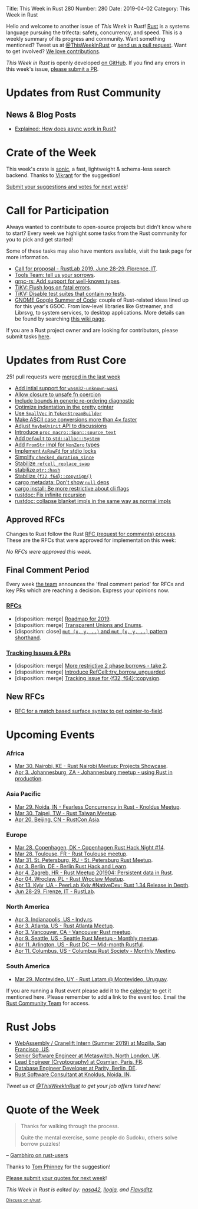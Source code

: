 Title: This Week in Rust 280
Number: 280
Date: 2019-04-02
Category: This Week in Rust

Hello and welcome to another issue of *This Week in Rust*!
[Rust](http://rust-lang.org) is a systems language pursuing the trifecta: safety, concurrency, and speed.
This is a weekly summary of its progress and community.
Want something mentioned? Tweet us at [@ThisWeekInRust](https://twitter.com/ThisWeekInRust) or [send us a pull request](https://github.com/cmr/this-week-in-rust).
Want to get involved? [We love contributions](https://github.com/rust-lang/rust/blob/master/CONTRIBUTING.md).

*This Week in Rust* is openly developed [on GitHub](https://github.com/cmr/this-week-in-rust).
If you find any errors in this week's issue, [please submit a PR](https://github.com/cmr/this-week-in-rust/pulls).

# Updates from Rust Community

## News & Blog Posts
* [Explained: How does async work in Rust?](https://dev.to/gruberb/explained-how-does-async-work-in-rust-46f8)

# Crate of the Week

This week's crate is [sonic](https://github.com/valeriansaliou/sonic), a fast, lightweight & schema-less search backend. Thanks to [Vikrant](https://users.rust-lang.org/t/crate-of-the-week/2704/509) for the suggestion!

[Submit your suggestions and votes for next week][submit_crate]!

[submit_crate]: https://users.rust-lang.org/t/crate-of-the-week/2704

# Call for Participation

Always wanted to contribute to open-source projects but didn't know where to start?
Every week we highlight some tasks from the Rust community for you to pick and get started!

Some of these tasks may also have mentors available, visit the task page for more information.

* [Call for proposal - RustLab 2019, June 28-29, Florence, IT](https://www.rustlab.it/page/1398227/call-for-proposal).
* [Tools Team: tell us your sorrows](https://internals.rust-lang.org/t/tools-team-tell-us-your-sorrows/9657).
* [grpc-rs: Add support for well-known types](https://github.com/pingcap/grpc-rs/issues/276).
* [TiKV: Flush logs on fatal errors](https://github.com/tikv/tikv/issues/4328).
* [TiKV: Disable test suites that contain no tests](https://github.com/tikv/tikv/issues/4391).
* [GNOME Google Summer of Code](https://twitter.com/sdroege_/status/1109135842793148419): couple of Rust-related ideas lined up for this year's GSOC. From low-level libraries like Gstreamer, and Librsvg, to system services, to desktop applications. More details can be found by searching [this wiki page](https://wiki.gnome.org/Outreach/SummerOfCode/2019/Ideas).

If you are a Rust project owner and are looking for contributors, please submit tasks [here][guidelines].

[guidelines]: https://users.rust-lang.org/t/twir-call-for-participation/4821

# Updates from Rust Core

251 pull requests were [merged in the last week][merged]

[merged]: https://github.com/search?q=is%3Apr+org%3Arust-lang+is%3Amerged+merged%3A2019-03-25..2019-04-01

* [Add intial support for `wasm32-unknown-wasi`](https://github.com/rust-lang/libc/pull/1307)
* [Allow closure to unsafe fn coercion](https://github.com/rust-lang/rust/pull/59580)
* [Include bounds in generic re-ordering diagnostic](https://github.com/rust-lang/rust/pull/59572)
* [Optimize indentation in the pretty printer](https://github.com/rust-lang/rust/pull/59507)
* [Use `SmallVec` in `TokenStreamBuilder`](https://github.com/rust-lang/rust/pull/59476)
* [Make ASCII case conversions more than 4× faster](https://github.com/rust-lang/rust/pull/59283)
* [Adjust `MaybeUninit` API to discussions](https://github.com/rust-lang/rust/pull/59284)
* [Introduce `proc_macro::Span::source_text`](https://github.com/rust-lang/rust/pull/55780)
* [Add `Default` to `std::alloc::System`](https://github.com/rust-lang/rust/pull/59451)
* [Add `FromStr` impl for `NonZero` types](https://github.com/rust-lang/rust/pull/58717)
* [Implement `AsRawFd` for stdio locks](https://github.com/rust-lang/rust/pull/59512)
* [Simplify `checked_duration_since`](https://github.com/rust-lang/rust/pull/59374)
* [Stabilize `refcell_replace_swap`](https://github.com/rust-lang/rust/pull/59581)
* [stabilize `ptr::hash`](https://github.com/rust-lang/rust/pull/59603)
* [Stabilize {`f32`, `f64`}`::copysign()`](https://github.com/rust-lang/rust/pull/59503)
* [cargo metadata: Don't show `null` deps](https://github.com/rust-lang/cargo/pull/6534)
* [cargo install: Be more restrictive about cli flags](https://github.com/rust-lang/cargo/pull/6801)
* [rustdoc: Fix infinite recursion](https://github.com/rust-lang/rust/pull/59539)
* [rustdoc: collapse blanket impls in the same way as normal impls](https://github.com/rust-lang/rust/pull/59534)

## Approved RFCs

Changes to Rust follow the Rust [RFC (request for comments)
process](https://github.com/rust-lang/rfcs#rust-rfcs). These
are the RFCs that were approved for implementation this week:

*No RFCs were approved this week.*

## Final Comment Period

Every week [the team](https://www.rust-lang.org/team.html) announces the
'final comment period' for RFCs and key PRs which are reaching a
decision. Express your opinions now.

### [RFCs](https://github.com/rust-lang/rfcs/labels/final-comment-period)

* [disposition: merge] [Roadmap for 2019](https://github.com/rust-lang/rfcs/pull/2657).
* [disposition: merge] [Transparent Unions and Enums](https://github.com/rust-lang/rfcs/pull/2645).
* [disposition: close] [`mut (x, y, ..)` and `mut [x, y, ..]` pattern shorthand](https://github.com/rust-lang/rfcs/pull/2401).

### [Tracking Issues & PRs](https://github.com/rust-lang/rust/labels/final-comment-period)

* [disposition: merge] [More restrictive 2 phase borrows - take 2](https://github.com/rust-lang/rust/pull/58739).
* [disposition: merge] [Introduce RefCell::try_borrow_unguarded](https://github.com/rust-lang/rust/pull/59211).
* [disposition: merge] [Tracking issue for {f32, f64}::copysign](https://github.com/rust-lang/rust/issues/58046).

## New RFCs

* [RFC for a match based surface syntax to get pointer-to-field](https://github.com/rust-lang/rfcs/pull/2666).

# Upcoming Events

### Africa

* [Mar 30. Nairobi, KE - Rust Nairobi Meetup: Projects Showcase](https://www.meetup.com/Rust-Nairobi/events/259650701/).
* [Apr  3. Johannesburg, ZA - Johannesburg meetup - using Rust in production](https://www.meetup.com/Johannesburg-Rust-Meetup/events/gpxrtqyzgbfb/).

### Asia Pacific

* [Mar 29. Noida, IN - Fearless Concurrency in Rust - Knoldus Meetup](https://www.meetup.com/Reactive-Application-Programmers-in-Delhi-NCR/events/259722745/).
* [Mar 30. Taipei, TW - Rust Taiwan Meetup](https://www.facebook.com/events/431401857668601/).
* [Apr 20. Beijing, CN - RustCon Asia](https://rustcon.asia/).

### Europe

* [Mar 28. Copenhagen, DK - Copenhagen Rust Hack Night #14](https://cph.rs/).
* [Mar 28. Toulouse, FR - Rust Toulouse meetup](https://www.meetup.com/fr-FR/Toulouse-Rust-Meetup/events/259589986/).
* [Mar 31. St. Petersburg, RU - St. Petersburg Rust Meetup](https://www.meetup.com/spbrust/events/whmxrqyzfbpc).
* [Apr  3. Berlin, DE - Berlin Rust Hack and Learn](https://www.meetup.com/opentechschool-berlin/events/gkkttqyzgbfb/).
* [Apr  4. Zagreb, HR - Rust Meetup 201904: Persistent data in Rust](https://www.meetup.com/Zagreb-Rust-Meetup/events/259597646/).
* [Apr 04. Wroclaw, PL - Rust Wroclaw Meetup](https://www.meetup.com/Rust-Wroclaw/events/259511136/).
* [Apr 13. Kyiv, UA - PeerLab Kyiv #NativeDev: Rust 1.34 Release in Depth](https://www.meetup.com/PeerLab-Native-Developers/events/260050471/).
* [Jun 28-29. Firenze, IT - RustLab](https://www.rustlab.it/).

### North America

* [Apr  3. Indianapolis, US - Indy.rs](https://www.meetup.com/indyrs/events/246726699/).
* [Apr  3. Atlanta, US - Rust Atlanta Meetup](https://www.meetup.com/Rust-ATL/events/lgtvsqyzgbfb/).
* [Apr  3. Vancouver, CA - Vancouver Rust meetup](https://www.meetup.com/Vancouver-Rust/events/gqbksqyzgbfb/).
* [Apr  9. Seattle, US - Seattle Rust Meetup - Monthly meetup](https://www.meetup.com/Seattle-Rust-Meetup/events/nzfspqyzgbmb/).
* [Apr 11. Arlington, US - Rust DC — Mid-month Rustful](https://www.meetup.com/RustDC/events/259782531).
* [Apr 11. Columbus, US - Columbus Rust Society - Monthly Meeting](https://www.meetup.com/columbus-rs/events/dbcfrpyzgbpb/).

### South America

* [Mar 29. Montevideo, UY - Rust Latam @ Montevideo, Uruguay](https://rustlatam.org/).

If you are running a Rust event please add it to the [calendar] to get
it mentioned here. Please remember to add a link to the event too.
Email the [Rust Community Team][community] for access.

[calendar]: https://www.google.com/calendar/embed?src=apd9vmbc22egenmtu5l6c5jbfc%40group.calendar.google.com
[community]: mailto:community-team@rust-lang.org

# Rust Jobs

* [WebAssembly / Cranelift Intern (Summer 2019) at Mozilla, San Francisco, US](https://careers.mozilla.org/position/gh/1501382/).
* [Senior Software Engineer at Metaswitch, North London, UK](https://www.metaswitch.com/careers-blog/senior-software-engineer-enfield).
* [Lead Engineer (Cryptography) at Cosmian, Paris, FR](https://cosmian.com/wp-content/uploads/2019/03/Rust-CPP-lead-engineer.pdf).
* [Database Engineer Developer at Parity, Berlin, DE](https://www.parity.io/jobs/#berlin-database-engine-developer).
* [Rust Software Consultant at Knoldus, Noida, IN](https://www.knoldus.com/careers/rust-software-consultant.knol).

*Tweet us at [@ThisWeekInRust](https://twitter.com/ThisWeekInRust) to get your job offers listed here!*

# Quote of the Week

> Thanks for walking through the process.
>
> Quite the mental exercise, some people do Sudoku, others solve borrow puzzles!

– [Gambhiro on rust-users](https://users.rust-lang.org/t/solved-channel-in-a-loop-in-a-thread-borrowed-value-does-not-live-long-enough/26733/9)

Thanks to [Tom Phinney](https://users.rust-lang.org/t/twir-quote-of-the-week/328/633) for the suggestion!

[Please submit your quotes for next week](http://users.rust-lang.org/t/twir-quote-of-the-week/328)!

*This Week in Rust is edited by: [nasa42](https://github.com/nasa42), [llogiq](https://github.com/llogiq), and [Flavsditz](https://github.com/Flavsditz).*

<small>[Discuss on r/rust]().</small>
